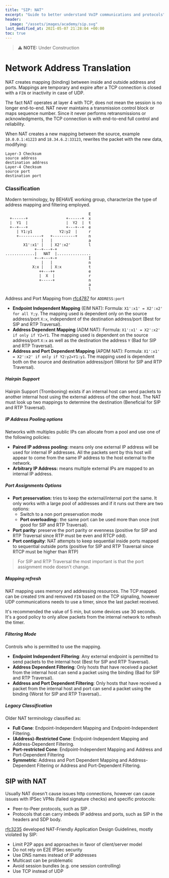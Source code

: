 ```yaml
---
title: "SIP: NAT"
excerpt: "Guide to better understand VoIP communications and protocols"
header:
  image: "/assets/images/academy/sip.svg"
last_modified_at: 2021-05-07 21:28:04 +00:00
toc: true
---
```


> :warning: **NOTE:** Under Construction

# Network Address Translation

NAT creates mapping (binding) between inside and outside address and ports.
Mappings are temporary and expire after a TCP connection is closed with a `FIN` or inactivity  in case of UDP.

The fact NAT operates at layer 4 with TCP, does not mean the session is no longer end-to-end.
NAT never maintains a transmission control block or maps sequence number. Since it never performs retransmissions or acknowledgments, the TCP connection is with end-to-end full control and reliability.

When NAT creates a new mapping between the source, example `10.0.0.1:41223` and `18.34.6.2:33123`, rewrites the packet with the new data, modifying:

```
Layer-3 Checksum
source address
destination address
Layer-4 Checksum
source port
destination port
```

### Classification

Modern terminology, by BEHAVE working group, characterize the type of address mapping and filtering employed.

```
                                     E
  +------+                 +------+  x
  |  Y1  |                 |  Y2  |  t
  +--+---+                 +---+--+  e
     | Y1:y1            Y2:y2  |     r
     +----------+   +----------+     n
                |   |                a
        X1':x1' |   | X2':x2'        l
             +--+---+-+
.............|   NAT  |...............
             +--+---+-+              I
                |   |                n
            X:x |   | X:x            t
               ++---++               e
               |  X  |               r
               +-----+               n
                                     a
                                     l
```
Address and Port Mapping from [rfc4787](https://tools.ietf.org/html/rfc4787#section-4.1) for `ADDRESS:port`

* **Endpoint Independent Mapping** (EIM NAT): Formula: `X1':x1' = X2':x2' for all Y;y`. The mapping used is dependent only on the source address/port `X:x`, independent of the destination address/port (Best for SIP and RTP Traversal).
* **Address Dependent Mapping** (ADM NAT): Formula: `X1':x1' = X2':x2' if only if Y2=Y1`. The mapping used is dependent on the source address/port `X:x` as well as the destination the address `Y` (Bad for SIP and RTP Traversal).
* **Address and Port Dependent Mapping** (APDM NAT): Formula: `X1':x1' = X2':x2' if only if Y2:y2=Y1:y1`. The mapping used is dependent both on the source and destination address/port (Worst for SIP and RTP Traversal).

##### Hairpin Support

Hairpin Support (Tromboning) exists if an internal host can send packets to another internal host using the external address of the other host. The NAT must look up two mappings to determine the destination (Beneficial for SIP and RTP Traversal).

##### IP Address Pooling options
Networks with multiples public IPs can allocate from a pool and use one of the following policies:
* **Paired IP address pooling:** means only one external IP address will be used for internal IP addresses. All the packets sent by this host will appear to come from the same IP address to the host external to the network.
* **Arbitrary IP Address:** means multiple external IPs are mapped to an internal IP address.

##### Port Assignments Options

* **Port preservation:** tries to keep the external/internal port the same. It only works with a large pool of addresses and if it runs out there are two options:
  * Switch to a non port preservation mode
  * **Port overloading:**: the same port can be used more than once (not good for SIP and RTP Traversal).
* **Port parity**: preserve the port parity or evenness (positive for SIP and RTP Traversal since RTP must be even and RTCP odd).
* **Port contiguity**: NAT attempts to keep sequential inside ports mapped to sequential outside ports (positive for SIP and RTP Traversal since RTCP must be higher than RTP)

> For SIP and RTP Traversal the most important is that the port assignment mode doesn't change.

##### Mapping refresh

NAT mapping uses memory and addressing resources. The TCP mapped can be created `SYN` and removed `FIN` based on the TCP signaling, however UDP communications needs to use a timer, since the last packet received.

It's recommended the value of 5 min, but some devices use 30 seconds. It's a good policy to only allow packets from the internal network to refresh the timer.

##### Filtering Mode

Controls who is permitted to use the mapping.
* **Endpoint Independent Filtering**:  Any external endpoint is permitted to send packets to the internal host (Best for SIP and RTP Traversal).
* **Address Dependent Filtering**: Only hosts that have received a packet from the internal host can send a packet using the binding (Bad for SIP and RTP Traversal).
* **Address and Port Dependent Filtering**: Only hosts that have received a packet from the internal host and port can send a packet using the binding  (Worst for SIP and RTP Traversal)..

##### Legacy Classification

Older NAT terminology classified as:
* **Full Cone**: Endpoint-Independent Mapping and Endpoint-Independent Filtering.
* **(Address)-Restricted Cone**: Endpoint-Independent Mapping and Address-Dependent Filtering.
* **Port-restricted Cone**: Endpoint-Independent Mapping and Address and Port-Dependent Filtering
* **Symmetric**: Address and Port Dependent Mapping and Address-Dependent Filtering or Address and Port-Dependent Filtering.

## SIP with NAT

Usually NAT doesn't cause issues http connections, however can cause issues with IPSec VPNs (failed signature checks) and specific protocols:
* Peer-to-Peer protocols, such as SIP .
* Protocols that can carry imbeds IP address and ports, such as SIP in the headers and SDP body.

[rfc3235](https://datatracker.ietf.org/doc/html/rfc3235) developed NAT-Friendly Application Design Guidelines, mostly violated by SIP:
* Limit P2P apps and approaches in favor of client/server model
* Do not rely on E2E IPSec security
* Use DNS names instead of IP addresses
* Multicast can be problematic
* Avoid session bundles (e.g. one session controlling)
* Use TCP instead of UDP
